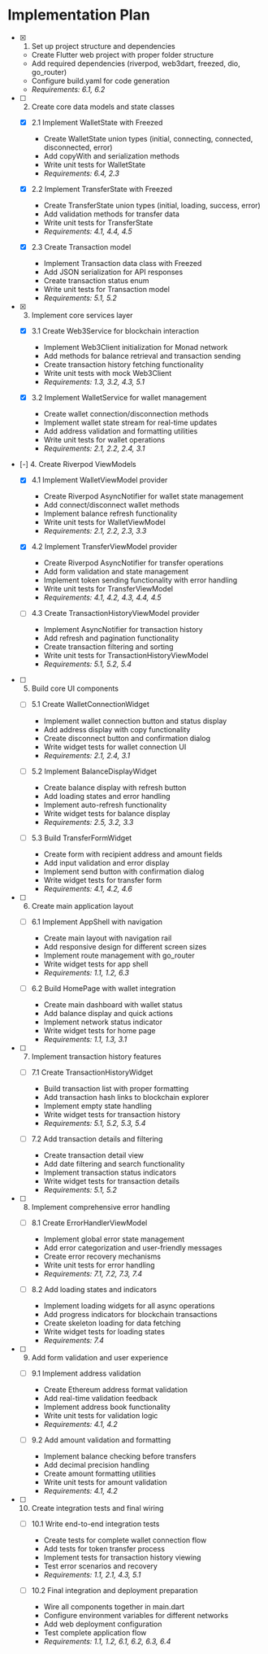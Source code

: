 # Implementation Plan

- [x] 1. Set up project structure and dependencies







  - Create Flutter web project with proper folder structure
  - Add required dependencies (riverpod, web3dart, freezed, dio, go_router)
  - Configure build.yaml for code generation
  - _Requirements: 6.1, 6.2_

- [ ] 2. Create core data models and state classes
  - [x] 2.1 Implement WalletState with Freezed







    - Create WalletState union types (initial, connecting, connected, disconnected, error)
    - Add copyWith and serialization methods
    - Write unit tests for WalletState
    - _Requirements: 6.4, 2.3_
  
  - [x] 2.2 Implement TransferState with Freezed





    - Create TransferState union types (initial, loading, success, error)
    - Add validation methods for transfer data
    - Write unit tests for TransferState
    - _Requirements: 4.1, 4.4, 4.5_
  
  - [x] 2.3 Create Transaction model





    - Implement Transaction data class with Freezed
    - Add JSON serialization for API responses
    - Create transaction status enum
    - Write unit tests for Transaction model
    - _Requirements: 5.1, 5.2_

- [x] 3. Implement core services layer





  - [x] 3.1 Create Web3Service for blockchain interaction


    - Implement Web3Client initialization for Monad network
    - Add methods for balance retrieval and transaction sending
    - Create transaction history fetching functionality
    - Write unit tests with mock Web3Client
    - _Requirements: 1.3, 3.2, 4.3, 5.1_
  
  - [x] 3.2 Implement WalletService for wallet management


    - Create wallet connection/disconnection methods
    - Implement wallet state stream for real-time updates
    - Add address validation and formatting utilities
    - Write unit tests for wallet operations
    - _Requirements: 2.1, 2.2, 2.4, 3.1_

- [-] 4. Create Riverpod ViewModels



  - [x] 4.1 Implement WalletViewModel provider


    - Create Riverpod AsyncNotifier for wallet state management
    - Add connect/disconnect wallet methods
    - Implement balance refresh functionality
    - Write unit tests for WalletViewModel
    - _Requirements: 2.1, 2.2, 2.3, 3.3_
  
  - [x] 4.2 Implement TransferViewModel provider


    - Create Riverpod AsyncNotifier for transfer operations
    - Add form validation and state management
    - Implement token sending functionality with error handling
    - Write unit tests for TransferViewModel
    - _Requirements: 4.1, 4.2, 4.3, 4.4, 4.5_
  

  - [ ] 4.3 Create TransactionHistoryViewModel provider
    - Implement AsyncNotifier for transaction history
    - Add refresh and pagination functionality
    - Create transaction filtering and sorting
    - Write unit tests for TransactionHistoryViewModel
    - _Requirements: 5.1, 5.2, 5.4_

- [ ] 5. Build core UI components
  - [ ] 5.1 Create WalletConnectionWidget
    - Implement wallet connection button and status display
    - Add address display with copy functionality
    - Create disconnect button and confirmation dialog
    - Write widget tests for wallet connection UI
    - _Requirements: 2.1, 2.4, 3.1_
  
  - [ ] 5.2 Implement BalanceDisplayWidget
    - Create balance display with refresh button
    - Add loading states and error handling
    - Implement auto-refresh functionality
    - Write widget tests for balance display
    - _Requirements: 2.5, 3.2, 3.3_
  
  - [ ] 5.3 Build TransferFormWidget
    - Create form with recipient address and amount fields
    - Add input validation and error display
    - Implement send button with confirmation dialog
    - Write widget tests for transfer form
    - _Requirements: 4.1, 4.2, 4.6_

- [ ] 6. Create main application layout
  - [ ] 6.1 Implement AppShell with navigation
    - Create main layout with navigation rail
    - Add responsive design for different screen sizes
    - Implement route management with go_router
    - Write widget tests for app shell
    - _Requirements: 1.1, 1.2, 6.3_
  
  - [ ] 6.2 Build HomePage with wallet integration
    - Create main dashboard with wallet status
    - Add balance display and quick actions
    - Implement network status indicator
    - Write widget tests for home page
    - _Requirements: 1.1, 1.3, 3.1_

- [ ] 7. Implement transaction history features
  - [ ] 7.1 Create TransactionHistoryWidget
    - Build transaction list with proper formatting
    - Add transaction hash links to blockchain explorer
    - Implement empty state handling
    - Write widget tests for transaction history
    - _Requirements: 5.1, 5.2, 5.3, 5.4_
  
  - [ ] 7.2 Add transaction details and filtering
    - Create transaction detail view
    - Add date filtering and search functionality
    - Implement transaction status indicators
    - Write widget tests for transaction details
    - _Requirements: 5.1, 5.2_

- [ ] 8. Implement comprehensive error handling
  - [ ] 8.1 Create ErrorHandlerViewModel
    - Implement global error state management
    - Add error categorization and user-friendly messages
    - Create error recovery mechanisms
    - Write unit tests for error handling
    - _Requirements: 7.1, 7.2, 7.3, 7.4_
  
  - [ ] 8.2 Add loading states and indicators
    - Implement loading widgets for all async operations
    - Add progress indicators for blockchain transactions
    - Create skeleton loading for data fetching
    - Write widget tests for loading states
    - _Requirements: 7.4_

- [ ] 9. Add form validation and user experience
  - [ ] 9.1 Implement address validation
    - Create Ethereum address format validation
    - Add real-time validation feedback
    - Implement address book functionality
    - Write unit tests for validation logic
    - _Requirements: 4.1, 4.2_
  
  - [ ] 9.2 Add amount validation and formatting
    - Implement balance checking before transfers
    - Add decimal precision handling
    - Create amount formatting utilities
    - Write unit tests for amount validation
    - _Requirements: 4.1, 4.2_

- [ ] 10. Create integration tests and final wiring
  - [ ] 10.1 Write end-to-end integration tests
    - Create tests for complete wallet connection flow
    - Add tests for token transfer process
    - Implement tests for transaction history viewing
    - Test error scenarios and recovery
    - _Requirements: 1.1, 2.1, 4.3, 5.1_
  
  - [ ] 10.2 Final integration and deployment preparation
    - Wire all components together in main.dart
    - Configure environment variables for different networks
    - Add web deployment configuration
    - Test complete application flow
    - _Requirements: 1.1, 1.2, 6.1, 6.2, 6.3, 6.4_
